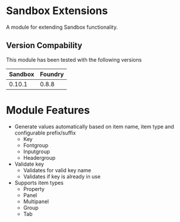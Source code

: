 # Sandbox Extensions
A module for extending Sandbox functionality.


## Version Compability
This module has been tested with the following versions

Sandbox  | Foundry
-------  | -------
0.10.1   | 0.8.8  


# Module Features
* Generate values automatically based on item name, item type and configurable prefix/suffix
  * Key
  * Fontgroup
  * Inputgroup
  * Headergroup
* Validate key
  * Validates for valid key name
  * Validates if key is already in use  
* Supports item types  
  * Property
  * Panel
  * Multipanel
  * Group
  * Tab
